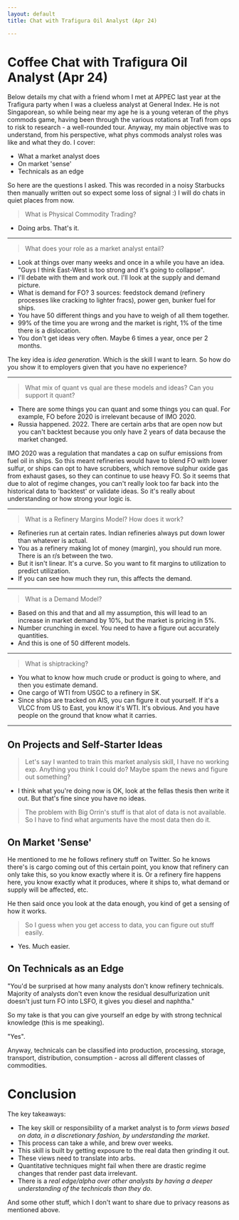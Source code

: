 ```yaml
---
layout: default
title: Chat with Trafigura Oil Analyst (Apr 24)

---
```


<!-- omit in toc -->
# Coffee Chat with Trafigura Oil Analyst (Apr 24)

Below details my chat with a friend whom I met at APPEC last year at the Trafigura party when I was a clueless analyst at General Index. He is not Singaporean, so while being near my age he is a young veteran of the phys commods game, having been through the various rotations at Trafi from ops to risk to research - a well-rounded tour. Anyway, my main objective was to understand, from his perspective, what phys commods analyst roles was like and what they do. I cover:

* What a market analyst does
* On market 'sense'
* Technicals as an edge

So here are the questions I asked. This was recorded in a noisy Starbucks then manually written out so expect some loss of signal :) I will do chats in quiet places from now.


> What is Physical Commodity Trading?

* Doing arbs. That's it.

---

> What does your role as a market analyst entail?
  
  * Look at things over many weeks and once in a while you have an idea. "Guys I think East-West is too strong and it's going to collapse".
  * I'll debate with them and work out. I'll look at the supply and demand picture.
  * What is demand for FO? 3 sources: feedstock demand (refinery processes like cracking to lighter fracs), power gen, bunker fuel for ships.
  * You have 50 different things and you have to weigh of all them together.
  * 99% of the time you are wrong and the market is right, 1% of the time there is a dislocation.
  * You don't get ideas very often. Maybe 6 times a year, once per 2 months. 

The key idea is _idea generation_. Which is the skill I want to learn. So how do you show it to employers given that you have no experience?

----

> What mix of quant vs qual are these models and ideas? Can you support it quant?

* There are some things you can quant and some things you can qual. For example, FO before 2020 is irrelevant because of IMO 2020.
* Russia happened. 2022. There are certain arbs that are open now but you can't backtest because you only have 2 years of data because the market changed.

IMO 2020 was a regulation that mandates a cap on sulfur emissions from fuel oil in ships. So this meant refineries would have to blend FO with lower sulfur, or ships can opt to have scrubbers, which remove sulphur oxide gas from exhaust gases, so they can continue to use heavy FO.  So it seems that due to alot of regime changes, you can't really look too far back into the historical data to 'backtest' or validate ideas. So it's really about understanding or how strong your logic is.

----

> What is a Refinery Margins Model? How does it work?

* Refineries run at certain rates. Indian refineries always put down lower than whatever is actual.
* You as a refinery making lot of money (margin), you should run more. There is an r/s between the two.
* But it isn't linear. It's a curve. So you want to fit margins to utilization to predict utilization.
* If you can see how much they run, this affects the demand.

----

> What is a Demand Model?

* Based on this and that and all my assumption, this will lead to an increase in market demand by 10%, but the market is pricing in 5%.
* Number crunching in excel. You need to have a figure out accurately quantities.
* And this is one of 50 different models. 

----

> What is shiptracking?

* You what to know how much crude or product is going to where, and then you estimate demand.
* One cargo of WTI from USGC to a refinery in SK. 
* Since ships are tracked on AIS, you can figure it out yourself. If it's a VLCC from US to East, you know it's WTI. It's obvious. And you have people on the ground that know what it carries.

----

## On Projects and Self-Starter Ideas


> Let's say I wanted to train this market analysis skill, I have no working exp. Anything you think I could do? Maybe spam the news and figure out something?

* I think what you're doing now is OK, look at the fellas thesis then write it out. But that's fine since you have no ideas.

> The problem with Big Orrin's stuff is that alot of data is not available. So I have to find what arguments have the most data then do it.


## On Market 'Sense'

He mentioned to me he follows refinery stuff on Twitter. So he knows there's is cargo coming out of this certain point, you know that refinery can only take this, so you know exactly where it is. Or a refinery fire happens here, you know exactly what it produces, where it ships to, what demand or supply will be affected, etc.

He then said once you look at the data enough, you kind of get a sensing of how it works. 

> So I guess when you get access to data, you can figure out stuff easily.

* Yes. Much easier.

## On Technicals as an Edge

"You'd be surprised at how many analysts don't know refinery technicals. Majority of analysts don't even know the residual desulfurization unit doesn't just turn FO into LSFO, it gives you diesel and naphtha."

So my take is that you can give yourself an edge by with strong technical knowledge (this is me speaking). 

"Yes".

Anyway, technicals can be classified into production, processing, storage, transport, distribution, consumption - across all different classes of commodities. 


# Conclusion

The key takeaways:

* The key skill or responsibility of a market analyst is to _form views based on data, in a discretionary fashion, by understanding the market_.
* This process can take a while, and brew over weeks.
* This skill is built by getting exposure to the real data then grinding it out.
* These views need to translate into arbs.
* Quantitative techniques might fail when there are drastic regime changes that render past data irrelevant.
* There is a _real edge/alpha over other analysts by having a deeper understanding of the technicals than they do_.

And some other stuff, which I don't want to share due to privacy reasons as mentioned above.
